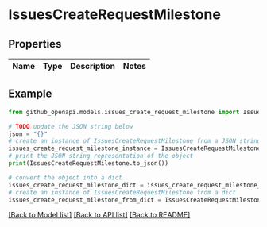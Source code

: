 # IssuesCreateRequestMilestone


## Properties

Name | Type | Description | Notes
------------ | ------------- | ------------- | -------------

## Example

```python
from github_openapi.models.issues_create_request_milestone import IssuesCreateRequestMilestone

# TODO update the JSON string below
json = "{}"
# create an instance of IssuesCreateRequestMilestone from a JSON string
issues_create_request_milestone_instance = IssuesCreateRequestMilestone.from_json(json)
# print the JSON string representation of the object
print(IssuesCreateRequestMilestone.to_json())

# convert the object into a dict
issues_create_request_milestone_dict = issues_create_request_milestone_instance.to_dict()
# create an instance of IssuesCreateRequestMilestone from a dict
issues_create_request_milestone_from_dict = IssuesCreateRequestMilestone.from_dict(issues_create_request_milestone_dict)
```
[[Back to Model list]](../README.md#documentation-for-models) [[Back to API list]](../README.md#documentation-for-api-endpoints) [[Back to README]](../README.md)


